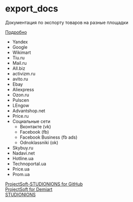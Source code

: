 # export_docs
Документация по экспорту товаров на разные площадки

[Подробно](https://tahografservis.github.io/export_docs/)

 -  Yandex
 -  Google
 -  Wikimart
 -  Tiu.ru
 -  Mail.ru
 -  All.biz
 -  activizm.ru
 -  avito.ru
 -  Ebay
 -  Aliexpress
 -  Ozon.ru
 -  Pulscen
 -  LEngow
 -  Advantshop.net
 -  Price.ru
 -  Социальные сети
     -  Вконтакте (vk)
     -  Facebook (fb)
     -  Facebook Business (fb ads)
     -  Odnoklassniki (ok)
 -  Skybuy.ru
 -  Nadavi.net
 -  Hotline.ua
 -  Technoportal.ua
 -  Price.ua
 -  Prom.ua


[ProjectSoft-STUDIONIONS for GitHub](https://github.com/ProjectSoft-STUDIONIONS)  
[ProjectSoft for Demiart](https://demiart.ru/forum/index.php?showuser=1393929)  
[STUDIONIONS](http://studionions.com/)  
